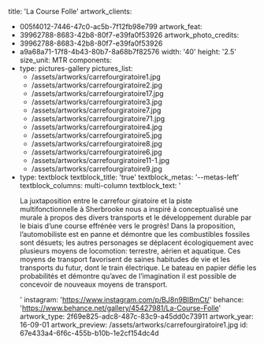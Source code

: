 title: 'La Course Folle'
artwork_clients:
  - 005f4012-7446-47c0-ac5b-7f12fb98e799
artwork_feat:
  - 39962788-8683-42b8-80f7-e39fa0f53926
artwork_photo_credits:
  - 39962788-8683-42b8-80f7-e39fa0f53926
  - a9a68a71-17f8-4b43-80b7-8a68b7f82576
width: '40'
height: '2.5'
size_unit: MTR
components:
  -
    type: pictures-gallery
    pictures_list:
      - /assets/artworks/carrefourgiratoire1.jpg
      - /assets/artworks/carrefourgiratoire2.jpg
      - /assets/artworks/carrefourgiratoire17.jpg
      - /assets/artworks/carrefourgiratoire3.jpg
      - /assets/artworks/carrefourgiratoire7.jpg
      - /assets/artworks/carrefourgiratoire71.jpg
      - /assets/artworks/carrefourgiratoire4.jpg
      - /assets/artworks/carrefourgiratoire5.jpg
      - /assets/artworks/carrefourgiratoire8.jpg
      - /assets/artworks/carrefourgiratoire6.jpg
      - /assets/artworks/carrefourgiratoire11-1.jpg
      - /assets/artworks/carrefourgiratoire9.jpg
  -
    type: textblock
    textblock_title: 'true'
    textblock_metas: '--metas-left'
    textblock_columns: multi-column
    textblock_text: '<p>La juxtaposition entre le carrefour giratoire et la piste multifonctionnelle&nbsp;à Sherbrooke nous a inspiré à conceptualisé une murale&nbsp;à propos des divers transports et le développement durable par le&nbsp;biais d’une course effrénée vers le progrès!&nbsp;Dans la proposition, l’automobiliste est en panne et démontre que&nbsp;les combustibles fossiles sont désuets; les autres personages se&nbsp;déplacent écologiquement avec plusieurs moyens de locomotion:&nbsp;terrestre, aérien et aquatique. Ces moyens de transport favorisent&nbsp;de saines habitudes de vie et les transports du futur, dont le train&nbsp;électrique. Le bateau en papier défie les probabilités et démontre&nbsp;qu’avec de l’imagination il est possible de concevoir de nouveaux&nbsp;moyens de transport.</p>'
instagram: 'https://www.instagram.com/p/BJ8n9BIBmCt/'
behance: 'https://www.behance.net/gallery/45427981/La-Course-Folle'
artwork_type: 2f69e825-adc8-487c-83c9-a45dd0c73911
artwork_year: 16-09-01
artwork_preview: /assets/artworks/carrefourgiratoire1.jpg
id: 67e433a4-6f6c-455b-b10b-1e2cf154dc4d
